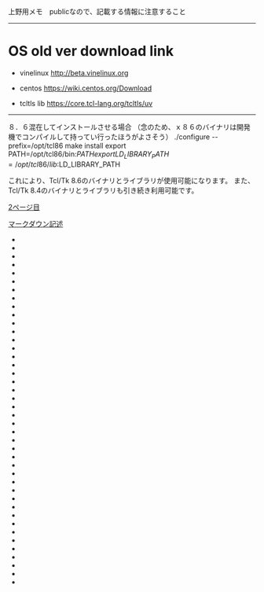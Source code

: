 上野用メモ　publicなので、記載する情報に注意すること

---

# OS old ver download link
- vinelinux
http://beta.vinelinux.org
- centos
https://wiki.centos.org/Download

- tcltls lib
https://core.tcl-lang.org/tcltls/uv
---

８．６混在してインストールさせる場合
（念のため、ｘ８６のバイナリは開発機でコンパイルして持ってい行ったほうがよさそう）
./configure --prefix=/opt/tcl86
make install
export PATH=/opt/tcl86/bin:$PATH
export LD_LIBRARY_PATH=/opt/tcl86/lib:$LD_LIBRARY_PATH

これにより、Tcl/Tk 8.6のバイナリとライブラリが使用可能になります。
また、Tcl/Tk 8.4のバイナリとライブラリも引き続き利用可能です。

[2ページ目](readme2.md)

[マークダウン記述](マークダウン記述)

-
-
-
-
-
-
-
-
-
-
-
-
-
-
-
-
-
-
-
-
-
-
-
-
-
-
-
-
-
-
-
-
-
-
-
-
-
-
-
-
-
-
